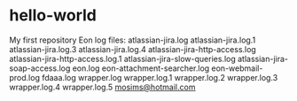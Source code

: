 # hello-world
My first repository
Eon log files:
      atlassian-jira.log
      atlassian-jira.log.1
     atlassian-jira.log.3
     atlassian-jira.log.4
     atlassian-jira-http-access.log
     atlassian-jira-http-access.log.1
     atlassian-jira-slow-queries.log
     atlassian-jira-soap-access.log
     eon.log
     eon-attachment-searcher.log
     eon-webmail-prod.log
     fdaaa.log
     wrapper.log
 wrapper.log.1
 wrapper.log.2
 wrapper.log.3
 wrapper.log.4
 wrapper.log.5
mosims@hotmail.com
